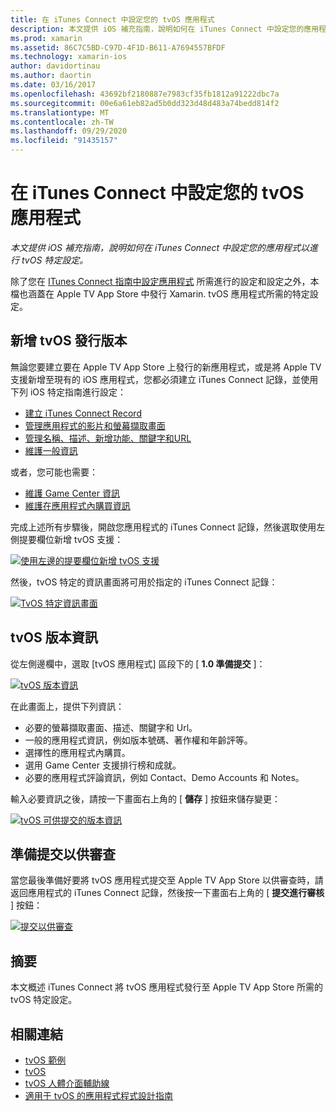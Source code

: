 ```yaml
---
title: 在 iTunes Connect 中設定您的 tvOS 應用程式
description: 本文提供 iOS 補充指南，說明如何在 iTunes Connect 中設定您的應用程式以進行 tvOS 特定設定。
ms.prod: xamarin
ms.assetid: 86C7C5BD-C97D-4F1D-B611-A7694557BFDF
ms.technology: xamarin-ios
author: davidortinau
ms.author: daortin
ms.date: 03/16/2017
ms.openlocfilehash: 43692bf2180887e7983cf35fb1812a91222dbc7a
ms.sourcegitcommit: 00e6a61eb82ad5b0dd323d48d483a74bedd814f2
ms.translationtype: MT
ms.contentlocale: zh-TW
ms.lasthandoff: 09/29/2020
ms.locfileid: "91435157"
---
```

# <a name="configure-your-tvos-app-in-itunes-connect"></a>在 iTunes Connect 中設定您的 tvOS 應用程式

_本文提供 iOS 補充指南，說明如何在 iTunes Connect 中設定您的應用程式以進行 tvOS 特定設定。_

除了您在 [ITunes Connect 指南中設定應用程式](~/ios/deploy-test/app-distribution/app-store-distribution/itunesconnect.md) 所需進行的設定和設定之外，本檔也涵蓋在 Apple TV App Store 中發行 Xamarin. tvOS 應用程式所需的特定設定。

<a name="Adding-a-tvOS-Release-Version"></a>

## <a name="adding-a-tvos-release-version"></a>新增 tvOS 發行版本

無論您要建立要在 Apple TV App Store 上發行的新應用程式，或是將 Apple TV 支援新增至現有的 iOS 應用程式，您都必須建立 iTunes Connect 記錄，並使用下列 iOS 特定指南進行設定：

- [建立 iTunes Connect Record](~/ios/deploy-test/app-distribution/app-store-distribution/itunesconnect.md#creating)
- [管理應用程式的影片和螢幕擷取畫面](~/ios/deploy-test/app-distribution/app-store-distribution/itunesconnect.md#managing)
- [管理名稱、描述、新增功能、關鍵字和URL](~/ios/deploy-test/app-distribution/app-store-distribution/itunesconnect.md#metadata)
- [維護一般資訊](~/ios/deploy-test/app-distribution/app-store-distribution/itunesconnect.md#general)

或者，您可能也需要：

- [維護 Game Center 資訊](~/ios/deploy-test/app-distribution/app-store-distribution/itunesconnect.md#game-center)
- [維護在應用程式內購買資訊](~/ios/deploy-test/app-distribution/app-store-distribution/itunesconnect.md#iap)

完成上述所有步驟後，開啟您應用程式的 iTunes Connect 記錄，然後選取使用左側提要欄位新增 tvOS 支援：

[![使用左邊的提要欄位新增 tvOS 支援](itunes-connect-images/connect01.png)](itunes-connect-images/connect01.png#lightbox)

然後，tvOS 特定的資訊畫面將可用於指定的 iTunes Connect 記錄：

[![TvOS 特定資訊畫面](itunes-connect-images/connect02.png)](itunes-connect-images/connect02.png#lightbox)

<a name="tvOS-Version-Information"></a>

## <a name="tvos-version-information"></a>tvOS 版本資訊

從左側邊欄中，選取 [tvOS 應用程式] 區段下的 [ **1.0 準備提交** ]：

[![tvOS 版本資訊](itunes-connect-images/connect03.png)](itunes-connect-images/connect03.png#lightbox)

在此畫面上，提供下列資訊：

- 必要的螢幕擷取畫面、描述、關鍵字和 Url。
- 一般的應用程式資訊，例如版本號碼、著作權和年齡評等。
- 選擇性的應用程式內購買。
- 選用 Game Center 支援排行榜和成就。
- 必要的應用程式評論資訊，例如 Contact、Demo Accounts 和 Notes。

輸入必要資訊之後，請按一下畫面右上角的 [ **儲存** ] 按鈕來儲存變更：

[![tvOS 可供提交的版本資訊](itunes-connect-images/connect04.png)](itunes-connect-images/connect04.png#lightbox)

<a name="Submitting-for-Review"></a>

## <a name="preparing-to-submit-for-review"></a>準備提交以供審查

當您最後準備好要將 tvOS 應用程式提交至 Apple TV App Store 以供審查時，請返回應用程式的 iTunes Connect 記錄，然後按一下畫面右上角的 [ **提交進行審核** ] 按鈕：

[![提交以供審查](itunes-connect-images/connect05.png)](itunes-connect-images/connect05.png#lightbox)

<a name="Summary"></a>

## <a name="summary"></a>摘要

本文概述 iTunes Connect 將 tvOS 應用程式發行至 Apple TV App Store 所需的 tvOS 特定設定。

## <a name="related-links"></a>相關連結

- [tvOS 範例](/samples/browse/?products=xamarin&term=Xamarin.iOS%2btvOS)
- [tvOS](https://developer.apple.com/tvos/)
- [tvOS 人體介面輔助線](https://developer.apple.com/tvos/human-interface-guidelines/)
- [適用于 tvOS 的應用程式程式設計指南](https://developer.apple.com/library/prerelease/tvos/documentation/General/Conceptual/AppleTV_PG/)